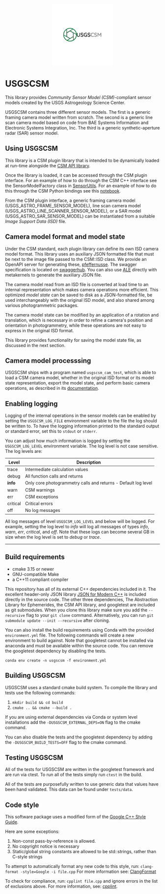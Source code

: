 <p align="center">
  <img src="docs/USGSCSM_Logo.svg" alt="USGSCSM" width=200>
</p>

# USGSCSM

This library provides *Community Sensor Model (CSM)*-compliant sensor models
created by the USGS Astrogeology Science Center.

USGSCSM contains three different sensor models. The first is a
generic framing camera model written from scratch. The second is a
generic line scan camera model based on code from BAE Systems
Information and Electronic Systems Integration, Inc. The third is a
generic synthetic-aperture radar (SAR) sensor model.

## Using USGSCSM

This library is a CSM plugin library that is intended to be dynamically loaded
at run-time alongside the
[CSM API library](https://github.com/USGS-Astrogeology/csm).

Once the library is loaded, it can be accessed through the CSM plugin interface.
For an example of how to do through the CSM C++ interface see the SensorModelFactory
class in [SensorUtils](https://github.com/USGS-Astrogeology/SensorUtils).
For an example of how to do this through the CSM Python bindings see this
[notebook](http://nbviewer.jupyter.org/gist/thareUSGS/4c0eb72799edc33ff4816b2587027148).

From the CSM plugin interface, a generic framing camera model
(USGS_ASTRO_FRAME_SENSOR_MODEL), line scan camera model
(USGS_ASTRO_LINE_SCANNER_SENSOR_MODEL), or a SAR model
(USGS_ASTRO_SAR_SENSOR_MODEL) can be instantiated from a suitable *Image
Support Data (ISD)* file.

## Camera model format and model state

Under the CSM standard, each plugin library can define its own ISD
camera model format. This library uses an auxiliary JSON formatted file that must
be next to the image file passed to the CSM::ISD class. We provide an
OpenAPI server for generating these,
[pfeffernusse](https://github.com/USGS-Astrogeology/pfeffernusse). The
swagger specification is located on
[swaggerhub](https://app.swaggerhub.com/apis/USGS-Astro/pfeffernusse2/0.1.4-oas3).
You can also use [ALE](https://github.com/USGS-Astrogeology/ale)
directly with metakernels to generate the auxiliary JSON file.

The camera model read from an ISD file is converted at load time to an
internal representation which makes camera operations more
efficient. This optimized *model state* can be saved to disk as a
JSON-formatted file, be used interchangeably with the
original ISD model, and also shared among various photogrammetric
packages.

The camera model state can be modified by an application of a rotation
and translation, which is necessary in order to refine a camera's
position and orientation in photogrammetry, while these operations are
not easy to express in the original ISD format.

This library provides functionality for saving the model state file,
as discussed in the next section.

## Camera model processsing

USGSCSM ships with a program named ``usgscsm_cam_test``, which is
able to load a CSM camera model, whether in the original ISD format or its
model state representation, export the model state, and perform basic
camera operations, as described in its
[documentation](docs/source/tools/usgscsm_cam_test.rst).

## Enabling logging

Logging of the internal operations in the sensor models can be enabled by setting
the `USGSCSM_LOG_FILE` environment variable to the file the log should be written to.
To have the logging information printed to the standard output or standard error, set
this to `stdout` or `stderr`.

You can adjust how much information is logged by setting the `USGSCSM_LOG_LEVEL`
environment variable. The log level is not case sensitive.
The log levels are:

| Level | Description |
| ----- | ----------- |
| trace | Intermediate calculation values |
| debug | All function calls and returns |
| **info** | Only core photogrammetry calls and returns - Default log level |
| warn | CSM warnings |
| err | CSM exceptions |
| critical | Critical errors |
| off | No log messages |

All log messages of level `USGSCSM_LOG_LEVEL` and below will be logged. For example,
setting the log level to *info* will log all messages of types *info*, *warn*, *err*,
*critical*, and *off*. Note that these logs can become several GB in size when the
log level is set to *debug* or *trace*.

---

## Build requirements

* cmake 3.15 or newer
* GNU-compatible Make
* a C++11 compliant compiler

This repository has all of its external C++ dependencies included in it. The
excellent header-only JSON library
[JSON for Modern C++](https://github.com/nlohmann/json) is included directly in
the source code. The other three dependencies, The Abstraction Library for
Ephemerides, the CSM API library, and googletest are included as git submodules.
When you clone this library make sure you add the `--recursive` flag to your
`git clone` command. Alternatively, you can run
`git submodule update --init --recursive` after cloning.

You can also install the build requirements using Conda with the provided
`environment.yml` file. The following commands will create a new environment
to build against. Note that googletest cannot be installed via anaconda and must
be available within the source code. You can remove the googletest dependency
by disabling the tests.

```
conda env create -n usgscsm -f environment.yml
```

## Building USGSCSM

USGSCSM uses a standard cmake build system. To compile the library and
tests use the following commands:

1. `mkdir build && cd build`
2. `cmake .. && cmake --build .`

If you are using external dependencies via Conda or system level installations
add the `-DUSGSCSM_EXTERNAL_DEPS=ON` flag to the cmake command.

You can also disable the tests and the googletest dependency by adding the
`-DUSGSCSM_BUILD_TESTS=OFF` flag to the cmake command.

## Testing USGSCSM

All of the tests for USGSCSM are written in the googletest framework
and are run via ctest. To run all of the tests simply run `ctest` in the build.

All of the tests are purposefully written to use generic data that values have
been hand validated. This data can be found under `tests/data`.

## Code style

This software package uses a modified form of the
[Google C++ Style Guide](https://google.github.io/styleguide/cppguide.html).

Here are some exceptions:

1. Non-const pass-by-reference is allowed.
2. No copyright notice is necessary
3. Static/global string constants are allowed to be std::strings, rather than C-style strings

To attempt to automatically format any new code to this style, run:
`clang-format -style=Google -i file.cpp`
For more information see: [ClangFormat](https://clang.llvm.org/docs/ClangFormat.html)

To check for compliance, run: `cpplint file.cpp` and ignore errors in the list of exclusions above.
For more information, see: [cpplint](https://github.com/cpplint/cpplint).
